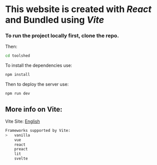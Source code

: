 # This website is created with *React* and Bundled using *Vite*
### To run the project locally first, clone the repo.
Then:
```bash
cd toolshed
```
To install the dependencies use:
```bash
npm install
```
Then to deploy the server use:
```bash
npm run dev
```
## More info on Vite:
Vite Site: [English](https://vitejs.dev)  
```bash
Frameworks supported by Vite:
>   vanilla
    vue
    react
    preact
    lit
    svelte
```
